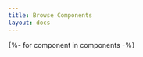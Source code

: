 ```yaml
---
title: Browse Components
layout: docs
---
```


<quiet-search-list id="component-index" match="fuzzy">
  <quiet-text-field 
    slot="controller" 
    label="Searching {{ components.length }} custom elements" 
    description="Results will automatically update as you type"
    pill 
    autofocus 
    clearable
    class="quiet-vh-description"
  >
    <quiet-icon slot="start" name="search"></quiet-icon>
  </quiet-text-field>

  {%- for component in components -%}
    <a 
      class="component" 
      href="/docs/components/{{ component.tagName | stripQuietPrefix}}"
    >
      <p class="name">{{ component.tagName | tagNameToDisplayName }}</p>
      <p class="tag-name"><code>&lt;{{ component.tagName }}&gt;</code></p>
      <p class="summary">{{ component.summary }}</p>
      <div class="badges">
        {%- if component.status == 'experimental' %}[experimental]{% endif %}
        {%- if component.status == 'stable' %}[stable]{% endif %}
        <quiet-badge>since {{ component.since }}</quiet-badge>
        {%- if component.superclass.name == 'QuietFormControlElement' %}[form]{% endif %}
      </div>
    </a>
  {%- endfor -%}

  <quiet-empty-state slot="empty">
    <quiet-icon slot="illustration" name="cheese"></quiet-icon>
    <p>No matching results</p>
  </quiet-empty-state>
</quiet-search-list>

<style>
  #component-index {
    &::part(items) {
      display: grid;
      grid-template-columns: repeat(auto-fill, minmax(18rem, 1fr));
      align-items: start;
      gap: 1rem;
      width: 100%;
      margin-block-end: 2rem;
    }

    .component {
      display: flex;
      flex-direction: column;
      flex: 1 1 auto;
      height: 100%;
      border: var(--quiet-border-style) var(--quiet-border-width) var(--quiet-neutral-stroke-softer);
      border-radius: var(--quiet-border-radius);
      background-color: var(--quiet-paper-color);
      box-shadow: var(--quiet-shadow-softer);
      font-weight: inherit;
      padding: 1.25rem;
      text-decoration: none;
      color: inherit;
      transition: all 0.1s ease-in-out;
      
      &:focus-visible {
        outline-offset: calc(-1 * var(--quiet-border-width));
      }

      @media (hover: hover) {
        &:hover {
          transform: translateY(-2px) scale(1.01);
          box-shadow: var(--quiet-shadow-soft);
        }
      }

      .name {
        font-size: 1.3875rem;
        font-weight: var(--quiet-font-weight-semibold);
        margin-block-end: 0.25rem;
      }

      .tag-name {
        margin-block: 0;
      }

      .summary {
        margin-block: 0.5rem 1rem;
      }

      code {
        color: var(--quiet-text-muted);
        background: transparent;
        font-size: 1.125rem;
        white-space: normal;
        padding: 0;
      }

      .badges {
        display: flex;
        gap: .25rem;
        align-items: center;
        margin-top: auto;
      }
    }

    .empty {
      grid-column: 1 / -1;
      padding: 3rem 2rem;
      color: var(--quiet-text-muted);
      font-size: 1.125rem;
      text-align: center;

      quiet-icon {
        display: block;
        width: 2rem;
        height: 2rem;
        margin-inline: auto;
        margin-block-end: 0.5rem;
      }
    }
  }
</style>